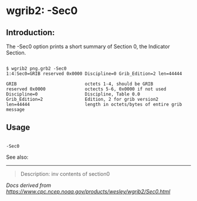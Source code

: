 # wgrib2: -Sec0

## Introduction:

The -Sec0 option prints a short summary of Section 0,
the Indicator Section.

```

$ wgrib2 png.grb2 -Sec0
1:4:Sec0=GRIB reserved 0x0000 Discipline=0 Grib_Edition=2 len=44444

GRIB                          octets 1-4, should be GRIB
reserved 0x0000               octects 5-6, 0x0000 if not used
Discipline=0                  Discipline, Table 0.0
Grib_Edition=2                Edition, 2 for grib version2
len=44444                     length in octets/bytes of entire grib message

```

## Usage

```

-Sec0

```

See also:

---

> Description: inv contents of section0

_Docs derived from <https://www.cpc.ncep.noaa.gov/products/wesley/wgrib2/Sec0.html>_
